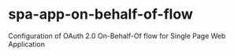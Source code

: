 # spa-app-on-behalf-of-flow
Configuration of OAuth 2.0 On-Behalf-Of flow for Single Page Web Application
